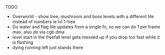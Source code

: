 TODO 

* Overworld - show tree, mushroom and boss levels with a different tile instead of numbers ie lvl 1-tree
* Do water and flag tile updates from a single fn, so we can do 1 per frame max, also do via cgb dma
* level start in the freefall level gets messed up if you drop too fast while it is flashing
* dying running left just stands there
